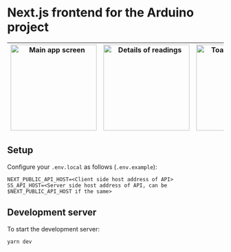 # Next.js frontend for the Arduino project

| <img src="https://user-images.githubusercontent.com/20017197/184555325-b650d6f5-a63b-4bad-8ac8-7411ec581d44.png" width="200px" alt="Main app screen"> |  <img src="https://user-images.githubusercontent.com/20017197/184555334-e5592eb6-436f-404c-9f1c-a64c14f32222.png" width="200px" alt="Details of readings"> | <img src="https://user-images.githubusercontent.com/20017197/184555532-19033e44-9d75-4c14-88b6-d9d526846457.png" width="200px" alt="Toast notifications">
|:--:|:--:|:--:|

## Setup

Configure your `.env.local` as follows (`.env.example`):
```
NEXT_PUBLIC_API_HOST=<Client side host address of API>
SS_API_HOST=<Server side host address of API, can be $NEXT_PUBLIC_API_HOST if the same>
```

## Development server

To start the development server:

```bash
yarn dev
```

